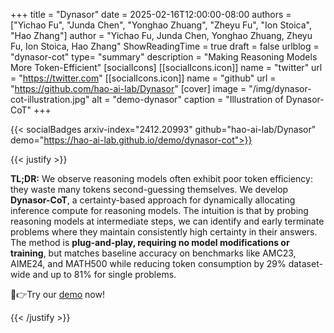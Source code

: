 +++
title = "Dynasor"
date = 2025-02-16T12:00:00-08:00
authors = ["Yichao Fu", "Junda Chen", "Yonghao Zhuang", "Zheyu Fu", "Ion Stoica", "Hao Zhang"]
author = "Yichao Fu, Junda Chen, Yonghao Zhuang, Zheyu Fu, Ion Stoica, Hao Zhang"
ShowReadingTime = true
draft = false
urlblog = "dynasor-cot"
type= "summary"
description = "Making Reasoning Models More Token-Efficient"
[socialIcons]
    [[socialIcons.icon]]
      name = "twitter"
      url = "https://twitter.com"
    [[socialIcons.icon]]
      name = "github"
      url = "https://github.com/hao-ai-lab/Dynasor"
[cover]
      image = "/img/dynasor-cot-illustration.jpg"
      alt = "demo-dynasor"
      caption = "Illustration of Dynasor-CoT"
+++

{{< socialBadges arxiv-index="2412.20993" github="hao-ai-lab/Dynasor" demo="https://hao-ai-lab.github.io/demo/dynasor-cot">}}

{{< justify >}}

**TL;DR:** We observe reasoning models often exhibit poor token efficiency: they waste many tokens second-guessing themselves. We develop **Dynasor-CoT**, a certainty-based approach for dynamically allocating inference compute for reasoning models. The intuition is that by probing reasoning models at intermediate steps, we can identify and early terminate problems where they maintain consistently high certainty in their answers. The method is **plug-and-play, requiring no model modifications or training**, but matches baseline accuracy on benchmarks like AMC23, AIME24, and MATH500 while reducing token consumption by 29% dataset-wide and up to 81% for single problems.

🚀👉Try our [demo](https://e4d417385887b7e801.gradio.live) now!

{{< /justify >}}